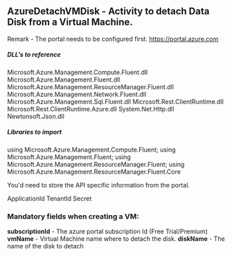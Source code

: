 ## AzureDetachVMDisk - Activity to detach Data Disk from a Virtual Machine.

Remark - The portal needs to be configured first. https://portal.azure.com

##### DLL's to reference
Microsoft.Azure.Management.Compute.Fluent.dll
Microsoft.Azure.Management.Fluent.dll
Microsoft.Azure.Management.ResourceManager.Fluent.dll
Microsoft.Azure.Management.Network.Fluent.dll
Microsoft.Azure.Management.Sql.Fluent.dll
Microsoft.Rest.ClientRuntime.dll
Microsoft.Rest.ClientRuntime.Azure.dll
System.Net.Http.dll
Newtonsoft.Json.dll

##### Libraries to import
using Microsoft.Azure.Management.Compute.Fluent;
using Microsoft.Azure.Management.Fluent;
using Microsoft.Azure.Management.ResourceManager.Fluent;
using Microsoft.Azure.Management.ResourceManager.Fluent.Core


You'd need to store the API specific information from the portal.

ApplicationId
TenantId
Secret

### Mandatory fields when creating a VM:
**subscriptionId**		- The azure portal subscription Id (Free Trial/Premium)
**vmName**				- Virtual Machine name where to detach the disk.
**diskName**			- The name of the disk to detach